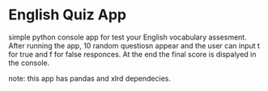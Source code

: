 # English Quiz App
simple python console app for test your English vocabulary assesment. 
After running the app, 10 random questiosn appear and the user can input t for true and f for false responces.
At the end the final score is dispalyed in the console. 

note: this app has pandas and xlrd dependecies.
